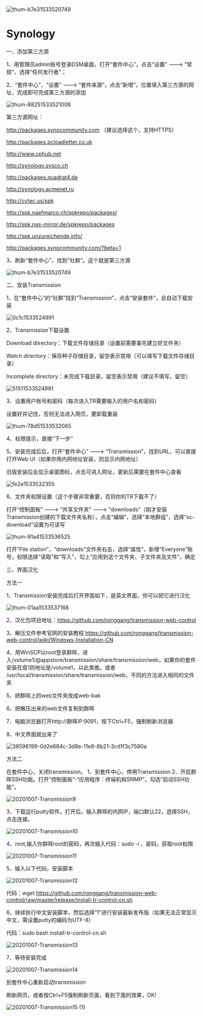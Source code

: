 ![thum-b7e31533520749](https://user-images.githubusercontent.com/59044398/117425849-c78e3a00-af55-11eb-94e5-a57899e7d1ec.png)
# Synology

一、添加第三方源

1、用管理员admin账号登录DSM桌面，打开“套件中心”，点击“设置” ---> “常规”，选择“任何发行者”；

2、“套件中心”，“设置” ---> “套件来源”，点击“新增”，位置填入第三方源的网址，完成即可完成第三方源的添加

![thum-88251533521006](https://user-images.githubusercontent.com/59044398/117425712-a3325d80-af55-11eb-8b18-5e9ba2131e89.png)


第三方源网址：

http://packages.synocommunity.com            （建议选择这个，支持HTTPS）

http://packages.pcloadletter.co.uk

http://www.cphub.net

http://synology.sysco.ch

http://packages.quadrat4.de

http://synology.acmenet.ru

http://cytec.us/spk

http://spk.naefmarco.ch/spkrepo/packages/

http://spk.nas-mirror.de/spkrepo/packages

http://spk.unzureichende.info/

http://packages.synocommunity.com/?beta=1

3、刷新“套件中心”，找到“社群”。这个就是第三方源

![thum-b7e31533520749](https://user-images.githubusercontent.com/59044398/117425866-ce1cb180-af55-11eb-946b-fb78c686c6f9.png)


 

二、安装Transmission

1、在“套件中心”的“社群”找到“Transmission”，点击“安装套件”，会自动下载安装

![0c1c1533524991](https://user-images.githubusercontent.com/59044398/117427433-9dd61280-af57-11eb-96fd-661f4a2b5172.png)



2、Transmission下载设置

Download diirectory：下载文件存储目录（设置前需要事先建立好文件夹）

Watch directory：保存种子存储目录，留空表示禁用（可以填写下载文件存储目录）

Incomplete directory：未完成下载目录，留空表示禁用（建议不填写，留空）

![51511533524991](https://user-images.githubusercontent.com/59044398/117427210-636c7580-af57-11eb-8c4b-cc376e362a6f.png)


3、设置用户账号和密码（每次进入TR需要输入的用户名和密码）

设置好并记住，否则无法进入网页，要卸载重装

![thum-78d51533532065](https://user-images.githubusercontent.com/59044398/117427404-96af0480-af57-11eb-9e28-702a6cf979fd.png)



4、权限提示，直接“下一步”


5、安装完成后后，打开“套件中心” ---> “Transmission”，找到URL，可以直接打开Web UI（如果你用内网地址安装，则显示内网地址）

旧版安装后会显示桌面图标，点击可进入网址，更新后需要在套件中心查看

![fe2e1533532355](https://user-images.githubusercontent.com/59044398/117427321-826b0780-af57-11eb-91a4-5a587d87d6f7.png)


6、文件夹权限设置（这个步骤非常重要，否则你的TR下载不了）

打开“控制面板” ---> “共享文件夹” ---> “downloads”（刚才安装Transmission创建的下载文件夹名称），点击“编辑”，选择“本地群组”，选择“sc-download”设置为可读写

![thum-91a41533536525](https://user-images.githubusercontent.com/59044398/117427373-8eef6000-af57-11eb-87c8-3c318efc38f5.png)


打开“File station”，“downloads”文件夹右击，选择“属性”，新增“Everyone”账号，权限选择“读取”和“写入”，勾上“应用到这个文件夹、子文件夹及文件”，确定


三、界面汉化

方法一

1、Transmission安装完成后打开界面如下，是英文界面，你可以把它进行汉化

![thum-01aa1533537168](https://user-images.githubusercontent.com/59044398/117431044-56ea1c00-af5b-11eb-814b-4f047bd5609d.png)

2、汉化包项目地址：https://github.com/ronggang/transmission-web-control

3、解压文件参考官网的安装教程 https://github.com/ronggang/transmission-web-control/wiki/Windows-Installation-CN

4、用WinSCP以root登录群晖，进入/volume1/@appstore/transmission/share/transmission/web，如果你的套件安装在盘1则地址是/volume1，以此类推。或者 /usr/local/transmission/share/transmission/web，不同的方法进入相同的文件夹

5、把群晖上的web文件夹改成web-bak

6、把解压出来的web文件复制到群晖

7、电脑浏览器打开http://群晖IP:9091，按下Ctrl+F5，强制刷新浏览器

8、中文界面就出来了

![38598199-0d2e684c-3d8e-11e8-8b21-3cd1f3c7580a](https://user-images.githubusercontent.com/59044398/117431066-5e112a00-af5b-11eb-8756-6588fc080bab.png)



方法二

在套件中心，关闭transmission。
1、到套件中心，停用Transmission
2、开启群晖SSH功能。打开“控制面板”-“应用程序：终端机和SNMP”，勾选“启动SSH功能”。

![20201007-Transmission9](https://user-images.githubusercontent.com/59044398/117431842-45554400-af5c-11eb-95a2-f34a1f78e794.png)


3、下载运行putty软件。打开后，输入群晖的内网IP，端口默认22，选择SSH，点击连接。

![20201007-Transmission10](https://user-images.githubusercontent.com/59044398/117431820-3f5f6300-af5c-11eb-8419-6a5847e79d5c.png)


4、root,输入你群晖root的密码，再次输入代码：sudo -i ，密码，获取root权限

![20201007-Transmission11](https://user-images.githubusercontent.com/59044398/117431887-52723300-af5c-11eb-81ed-21dc71b6d9c9.png)


5、输入以下代码，安装脚本

![20201007-Transmission12](https://user-images.githubusercontent.com/59044398/117431900-556d2380-af5c-11eb-8fc3-d9a8e99ed5b1.png)

代码：wget https://github.com/ronggang/transmission-web-control/raw/master/release/install-tr-control-cn.sh


6、继续执行中文安装脚本，然后选择“1”进行安装最新发布版（如果无法正常显示中文，需设置putty的编码为UTF-8）

代码：sudo bash install-tr-control-cn.sh

![20201007-Transmission13](https://user-images.githubusercontent.com/59044398/117431925-5bfb9b00-af5c-11eb-90ba-a3c1a59050eb.png)


7、等待安装完成

![20201007-Transmission14](https://user-images.githubusercontent.com/59044398/117431946-5f8f2200-af5c-11eb-9d97-5456f5c43e43.png)


到套件中心重新启动transmission

刷新网页，或者按Ctrl+F5强制刷新页面，看到下面的效果，OK!

![20201007-Transmission15 (1)](https://user-images.githubusercontent.com/59044398/117432622-299e6d80-af5d-11eb-9fbc-9a88d0e47650.png)





